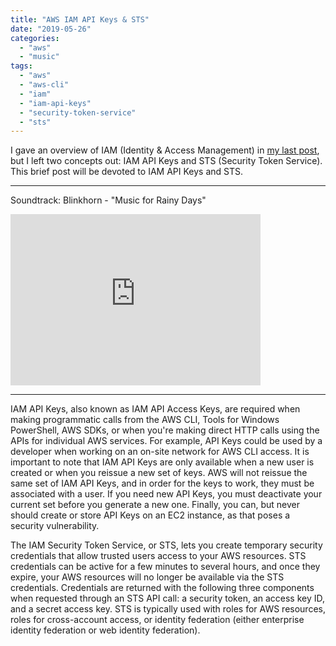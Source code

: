 ```yaml
---
title: "AWS IAM API Keys & STS"
date: "2019-05-26"
categories: 
  - "aws"
  - "music"
tags: 
  - "aws"
  - "aws-cli"
  - "iam"
  - "iam-api-keys"
  - "security-token-service"
  - "sts"
---
```


I gave an overview of IAM (Identity & Access Management) in [my last post](https://blinkhorn.net/blog/aws-account-services/), but I left two concepts out: IAM API Keys and STS (Security Token Service). This brief post will be devoted to IAM API Keys and STS.

* * *

Soundtrack: Blinkhorn - "Music for Rainy Days"

<iframe style="border: 0; width: 400px; height: 274px;" src="https://bandcamp.com/EmbeddedPlayer/album=2533730195/size=large/bgcol=ffffff/linkcol=0687f5/artwork=small/transparent=true/" seamless><a href="https://blinkhorn.bandcamp.com/album/music-for-rainy-days">Music for Rainy Days by Blinkhorn</a></iframe>

* * * 

IAM API Keys, also known as IAM API Access Keys, are required when making programmatic calls from the AWS CLI, Tools for Windows PowerShell, AWS SDKs, or when you're making direct HTTP calls using the APIs for individual AWS services. For example, API Keys could be used by a developer when working on an on-site network for AWS CLI access. It is important to note that IAM API Keys are only available when a new user is created or when you reissue a new set of keys. AWS will not reissue the same set of IAM API Keys, and in order for the keys to work, they must be associated with a user. If you need new API Keys, you must deactivate your current set before you generate a new one. Finally, you can, but never should create or store API Keys on an EC2 instance, as that poses a security vulnerability.

The IAM Security Token Service, or STS, lets you create temporary security credentials that allow trusted users access to your AWS resources. STS credentials can be active for a few minutes to several hours, and once they expire, your AWS resources will no longer be available via the STS credentials. Credentials are returned with the following three components when requested through an STS API call: a security token, an access key ID, and a secret access key. STS is typically used with roles for AWS resources, roles for cross-account access, or identity federation (either enterprise identity federation or web identity federation).
